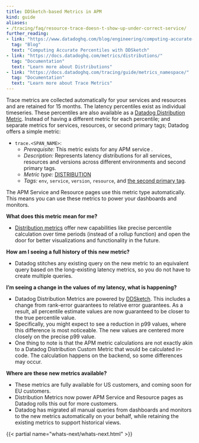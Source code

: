 ```yaml
---
title: DDSketch-based Metrics in APM
kind: guide
aliases:
- /tracing/faq/resource-trace-doesn-t-show-up-under-correct-service/
further_reading:
- link: "https://www.datadoghq.com/blog/engineering/computing-accurate-percentiles-with-ddsketch/"
  tag: "Blog"
  text: "Computing Accurate Percentiles with DDSketch"
- link: "https://docs.datadoghq.com/metrics/distributions/"
  tag: "Documentation"
  text: "Learn more about Distributions"
- link: "https://docs.datadoghq.com/tracing/guide/metrics_namespace/"
  tag: "Documentation"
  text: "Learn more about Trace Metrics"
---
```


Trace metrics are collected automatically for your services and resources and are retained for 15 months. The latency percentiles exist as individual timeseries. These percentiles are also available as a [Datadog Distribution Metric][1]. Instead of having a different metric for each percentile; and separate metrics for services, resources, or second primary tags; Datadog offers a simple metric:

- `trace.<SPAN_NAME>`:
  - *Prerequisite:* This metric exists for any APM service .
  - *Description:* Represents latency distributions for all services, resources and versions across different environments and second primary tags.
  - *Metric type:* [DISTRIBUTION][3]
  - *Tags:* `env`, `service`, `version`, `resource`, and [the second primary tag][2].

The APM Service and Resource pages use this metric type automatically. This means you can use these metrics to power your dashboards and monitors.

**What does this metric mean for me?**
- [Distribution metrics][1] offer new capabilities like precise percentile calculation over time periods (instead of a rollup function) and open the door for better visualizations and functionality in the future.

**How am I seeing a full history of this new metric?**
- Datadog stitches any existing query on the new metric to an equivalent query based on the long-existing latency metrics, so you do not have to create multiple queries.

**I’m seeing a change in the values of my latency, what is happening?**
- Datadog Distribution Metrics are powered by [DDSketch][4]. This includes a change from rank-error guarantees to relative error guarantees. As a result, all percentile estimate values are now guaranteed to be closer to the true percentile value.
- Specifically, you might expect to see a reduction in p99 values, where this difference is most noticeable. The new values are centered more closely on the precise p99 value.
- One thing to note is that the APM metric calculations are not exactly akin to a Datadog Distribution Custom Metric that would be calculated in-code. The calculation happens on the backend, so some differences may occur.

**Where are these new metrics available?**
- These metrics are fully available for US customers, and coming soon for EU customers.
- Distribution Metrics now power APM Service and Resource pages as Datadog rolls this out for more customers.
- Datadog has migrated all manual queries from dashboards and monitors to the new metrics automatically on your behalf, while retaining the existing metrics to support historical views.

{{< partial name="whats-next/whats-next.html" >}}

[1]: /metrics/distributions/
[2]: /tracing/guide/setting_primary_tags_to_scope/#add-a-second-primary-tag-in-datadog
[3]: /developers/metrics/types/?tab=distribution#metric-types
[4]: https://www.datadoghq.com/blog/engineering/computing-accurate-percentiles-with-ddsketch/
